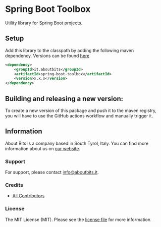 # Spring Boot Toolbox

Utility library for Spring Boot projects.

## Setup

Add this library to the classpath by adding the following maven dependency. Versions can be found [here](../../packages)

```xml
<dependency>
    <groupId>it.aboutbits</groupId>
    <artifactId>spring-boot-toolbox</artifactId>
    <version>x.x.x</version>
</dependency>
```

## Building and releasing a new version:

To create a new version of this package and push it to the maven registry, you will have to use the GitHub actions workflow and manually trigger it.

## Information

About Bits is a company based in South Tyrol, Italy. You can find more information about us on [our website](https://aboutbits.it).

### Support

For support, please contact [info@aboutbits.it](mailto:info@aboutbits.it).

### Credits

- [All Contributors](../../contributors)

### License

The MIT License (MIT). Please see the [license file](license.md) for more information.

